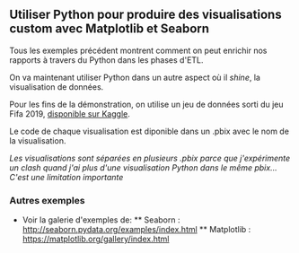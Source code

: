## Utiliser Python pour produire des visualisations custom avec Matplotlib et Seaborn

Tous les exemples précédent montrent comment on peut enrichir nos rapports à travers du Python dans les phases d'ETL. 

On va maintenant utiliser Python dans un autre aspect où il _shine_, la visualisation de données. 

Pour les fins de la démonstration, on utilise un jeu de données sorti du jeu Fifa 2019, [disponible sur Kaggle](https://www.kaggle.com/karangadiya/fifa19/version/4).  

Le code de chaque visualisation est diponible dans un .pbix avec le nom de la visualisation.

*Les visualisations sont séparées en plusieurs .pbix parce que j'expérimente un clash quand j'ai plus d'une visualisation Python dans le même pbix... C'est une limitation importante*

### Autres exemples 
* Voir la galerie d'exemples de: 
    ** Seaborn : http://seaborn.pydata.org/examples/index.html
    ** Matplotlib : https://matplotlib.org/gallery/index.html 

